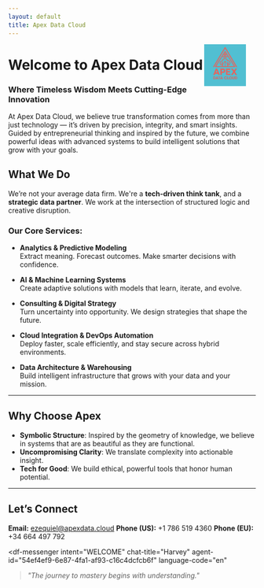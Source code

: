 ```yaml
---
layout: default
title: Apex Data Cloud
---
```


<img src="apex_logo.PNG" alt="Apex Data Cloud Logo" style="float:right; width:85px; margin-right:20px;"/>

# Welcome to Apex Data Cloud

### **Where Timeless Wisdom Meets Cutting-Edge Innovation**

At Apex Data Cloud, we believe true transformation comes from more than just technology — it’s driven by precision, integrity, and smart insights. Guided by entrepreneurial thinking and inspired by the future, we combine powerful ideas with advanced systems to build intelligent solutions that grow with your goals.

## **What We Do**

We’re not your average data firm. We're a **tech-driven think tank**, and a **strategic data partner**. We work at the intersection of structured logic and creative disruption.

### **Our Core Services:**

- **Analytics & Predictive Modeling**  
  Extract meaning. Forecast outcomes. Make smarter decisions with confidence.

- **AI & Machine Learning Systems**  
  Create adaptive solutions with models that learn, iterate, and evolve.

- **Consulting & Digital Strategy**  
  Turn uncertainty into opportunity. We design strategies that shape the future.

- **Cloud Integration & DevOps Automation**  
  Deploy faster, scale efficiently, and stay secure across hybrid environments.

- **Data Architecture & Warehousing**  
  Build intelligent infrastructure that grows with your data and your mission.

---

## **Why Choose Apex**

- **Symbolic Structure**: Inspired by the geometry of knowledge, we believe in systems that are as beautiful as they are functional.
- **Uncompromising Clarity**: We translate complexity into actionable insight.
- **Tech for Good**: We build ethical, powerful tools that honor human potential.

---

## **Let’s Connect**

**Email:** [ezequiel@apexdata.cloud](mailto:ezequiel@apexdata.cloud) 
**Phone (US):** +1 786 519 4360 
**Phone (EU):** +34 664 497 792

<script src="https://www.gstatic.com/dialogflow-console/fast/messenger/bootstrap.js?v=1"></script>
<df-messenger
  intent="WELCOME"
  chat-title="Harvey"
  agent-id="54ef4ef9-6e87-4fa1-af93-c16c4dcfcb6f"
  language-code="en"
></df-messenger>

> _"The journey to mastery begins with understanding."_
